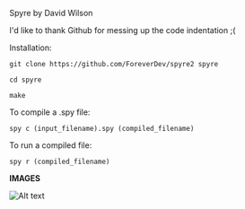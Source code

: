 Spyre by David Wilson

I'd like to thank Github for messing up the code indentation ;(


Installation:

`git clone https://github.com/ForeverDev/spyre2 spyre`

`cd spyre`

`make`


To compile a .spy file:

`spy c (input_filename).spy (compiled_filename)`


To run a compiled file:

`spy r (compiled_filename)`


**IMAGES**

![Alt text](http://prntscr.com/9vswec "Code example 1")


